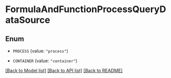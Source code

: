 # FormulaAndFunctionProcessQueryDataSource

## Enum


* `PROCESS` (value: `"process"`)

* `CONTAINER` (value: `"container"`)


[[Back to Model list]](../README.md#documentation-for-models) [[Back to API list]](../README.md#documentation-for-api-endpoints) [[Back to README]](../README.md)


